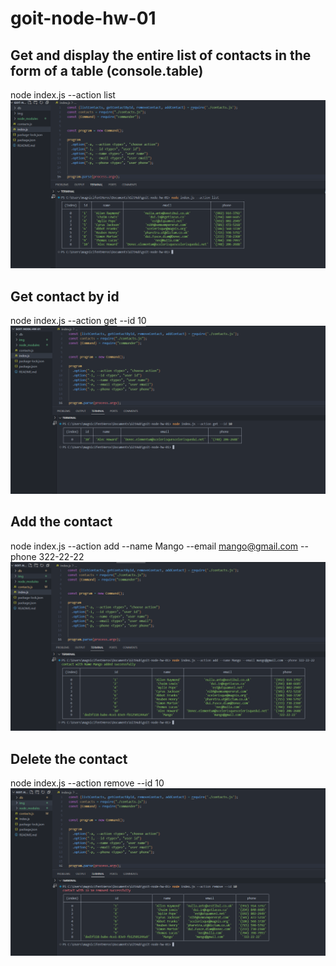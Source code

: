 # goit-node-hw-01

## Get and display the entire list of contacts in the form of a table (console.table)
node index.js --action list
![GoIT-hw-01](https://github.com/fehmituran/goit-node-hw-01/blob/main/img/list.PNG)

## Get contact by id
node index.js --action get --id 10
![GoIT-hw-01](https://github.com/fehmituran/goit-node-hw-01/blob/main/img/get.PNG)

## Add the contact
node index.js --action add --name Mango --email mango@gmail.com --phone 322-22-22
![GoIT-hw-01](https://github.com/fehmituran/goit-node-hw-01/blob/main/img/add.PNG)


## Delete the contact
node index.js --action remove --id 10
![GoIT-hw-01](https://github.com/fehmituran/goit-node-hw-01/blob/main/img/remove.PNG)
